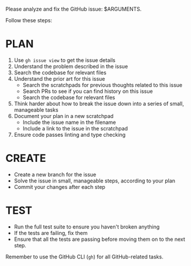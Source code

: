 Please analyze and fix the GitHub issue: $ARGUMENTS.

Follow these steps:

# PLAN

1. Use `gh issue view` to get the issue details
2. Understand the problem described in the issue
3. Search the codebase for relevant files
4. Understand the prior art for this issue
    - Search the scratchpads for previous thoughts related to this issue
    - Search PRs to see if you can find history on this issue
    - Search the codebase for relevant files
5. Think harder about how to break the issue down into a series of small, manageable tasks
6. Document your plan in a new scratchpad
    - Include the issue name in the filename
    - Include a link to the issue in the scratchpad
6. Ensure code passes linting and type checking

# CREATE

- Create a new branch for the issue
- Solve the issue in small, manageable steps, according to your plan
- Commit your changes after each step

# TEST

- Run the full test suite to ensure you haven't broken anything
- If the tests are failing, fix them
- Ensure that all the tests are passing before moving them on to the next step.

Remember to use the GitHub CLI (`gh`) for all GitHub-related tasks.

